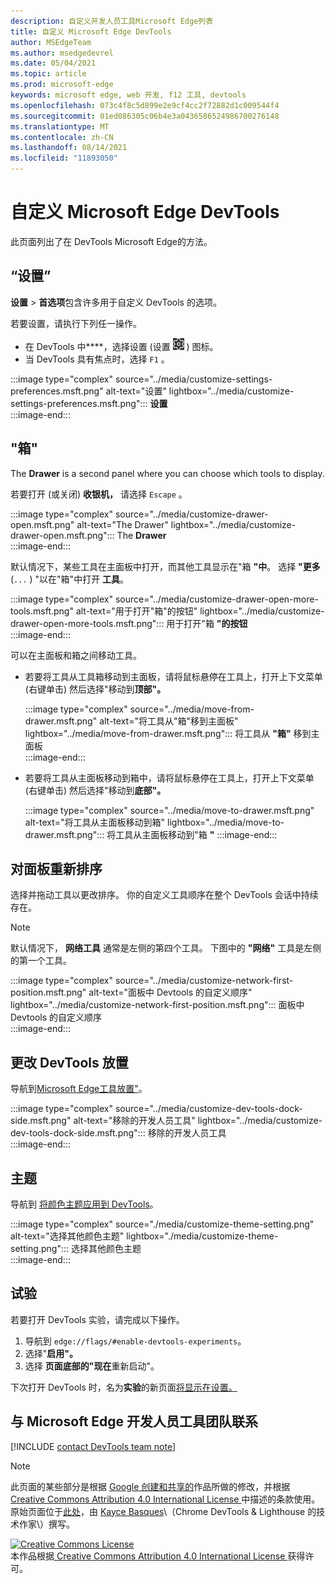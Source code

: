 ```yaml
---
description: 自定义开发人员工具Microsoft Edge列表
title: 自定义 Microsoft Edge DevTools
author: MSEdgeTeam
ms.author: msedgedevrel
ms.date: 05/04/2021
ms.topic: article
ms.prod: microsoft-edge
keywords: microsoft edge, web 开发, f12 工具, devtools
ms.openlocfilehash: 073c4f8c5d899e2e9cf4cc2f72882d1c009544f4
ms.sourcegitcommit: 01ed086305c06b4e3a0436586524986700276148
ms.translationtype: MT
ms.contentlocale: zh-CN
ms.lasthandoff: 08/14/2021
ms.locfileid: "11893050"
---
```

<!-- Copyright Kayce Basques 

   Licensed under the Apache License, Version 2.0 (the "License");
   you may not use this file except in compliance with the License.
   You may obtain a copy of the License at

       https://www.apache.org/licenses/LICENSE-2.0

   Unless required by applicable law or agreed to in writing, software
   distributed under the License is distributed on an "AS IS" BASIS,
   WITHOUT WARRANTIES OR CONDITIONS OF ANY KIND, either express or implied.
   See the License for the specific language governing permissions and
   limitations under the License.  -->
# <a name="customize-microsoft-edge-devtools"></a>自定义 Microsoft Edge DevTools  

此页面列出了在 DevTools Microsoft Edge的方法。  

## <a name="settings"></a>“设置”  

**设置**  > **首选项**包含许多用于自定义 DevTools 的选项。  

若要设置，请执行下列任一操作。
*   在 DevTools 中****，选择设置 \(设置 ![ ](../media/settings-icon-dark.msft.png) \) 图标。
*   当 DevTools 具有焦点时，选择 `F1` 。
    
:::image type="complex" source="../media/customize-settings-preferences.msft.png" alt-text="设置" lightbox="../media/customize-settings-preferences.msft.png":::
   **设置**  
:::image-end:::  

## <a name="drawer"></a>"箱"  

The **Drawer** is a second panel where you can choose which tools to display.  

若要打开 \(或关闭\) **收银机，** 请选择 `Escape` 。  

:::image type="complex" source="../media/customize-drawer-open.msft.png" alt-text="The Drawer" lightbox="../media/customize-drawer-open.msft.png":::
   The **Drawer**  
:::image-end:::  

默认情况下，某些工具在主面板中打开，而其他工具显示在"箱 **"中**。  选择 **"更多** \(`...` \) "以在"箱"中打开 **工具**。  

:::image type="complex" source="../media/customize-drawer-open-more-tools.msft.png" alt-text="用于打开"箱"的按钮" lightbox="../media/customize-drawer-open-more-tools.msft.png":::
   用于打开"箱 **"的按钮**  
:::image-end:::  

可以在主面板和箱之间移动工具。  

*   若要将工具从工具箱移动到主面板，请将鼠标悬停在工具上，打开上下文菜单 \(右键单击\) 然后选择"移动到**顶部"。**  
    
    :::image type="complex" source="../media/move-from-drawer.msft.png" alt-text="将工具从"箱"移到主面板" lightbox="../media/move-from-drawer.msft.png":::
       将工具从 **"箱"** 移到主面板  
    :::image-end:::  
    
*   若要将工具从主面板移动到箱中，请将鼠标悬停在工具上，打开上下文菜单 \(右键单击\) 然后选择"移动到**底部"。**  
    
    :::image type="complex" source="../media/move-to-drawer.msft.png" alt-text="将工具从主面板移动到箱" lightbox="../media/move-to-drawer.msft.png":::
       将工具从主面板移动到"箱 **"**
    :::image-end:::  
    

## <a name="reorder-panels"></a>对面板重新排序  

选择并拖动工具以更改排序。  你的自定义工具顺序在整个 DevTools 会话中持续存在。  

> [!NOTE]
> 默认情况下， **网络工具** 通常是左侧的第四个工具。  下图中的 **"网络"** 工具是左侧的第一个工具。  

:::image type="complex" source="../media/customize-network-first-position.msft.png" alt-text="面板中 Devtools 的自定义顺序" lightbox="../media/customize-network-first-position.msft.png":::
   面板中 Devtools 的自定义顺序  
:::image-end:::  

## <a name="change-devtools-placement"></a>更改 DevTools 放置  

导航到[Microsoft Edge工具放置"][DevToolsPlacement]。  

:::image type="complex" source="../media/customize-dev-tools-dock-side.msft.png" alt-text="移除的开发人员工具" lightbox="../media/customize-dev-tools-dock-side.msft.png":::
   移除的开发人员工具  
:::image-end:::  

## <a name="theme"></a>主题  

导航到 [将颜色主题应用到 DevTools][Theme]。  

:::image type="complex" source="./media/customize-theme-setting.png" alt-text="选择其他颜色主题" lightbox="./media/customize-theme-setting.png":::
   选择其他颜色主题  
:::image-end:::  

## <a name="experiments"></a>试验  

若要打开 DevTools 实验，请完成以下操作。  

1.  导航到 `edge://flags/#enable-devtools-experiments`。  
1.  选择"**启用"。**  
1.  选择 **页面底部的"现在**重新启动"。  

下次打开 DevTools 时，名为**实验**的新页面[将显示在设置。](#settings)  

## <a name="getting-in-touch-with-the-microsoft-edge-devtools-team"></a>与 Microsoft Edge 开发人员工具团队联系  

[!INCLUDE [contact DevTools team note](../includes/contact-devtools-team-note.md)]  

<!-- image links -->  

[ImageMoreIcon]: ../media/more-icon.msft.png  

<!-- links -->  

[DevToolsPlacement]: ./placement.md "更改 Microsoft Edge DevTools 放置 | Microsoft Docs"  
[Theme]: ./theme.md "将颜色主题应用到 DevTools |Microsoft Docs"  

> [!NOTE]
> 此页面的某些部分是根据 [Google 创建和共享的][GoogleSitePolicies]作品所做的修改，并根据[ Creative Commons Attribution 4.0 International License ][CCA4IL]中描述的条款使用。  
> 原始页面位于[此处](https://developers.google.com/web/tools/chrome-devtools/customize/index)，由 [Kayce Basques][KayceBasques]\（Chrome DevTools \& Lighthouse 的技术作家\）撰写。  

[![Creative Commons License][CCby4Image]][CCA4IL]  
本作品根据[ Creative Commons Attribution 4.0 International License ][CCA4IL]获得许可。  

[CCA4IL]: https://creativecommons.org/licenses/by/4.0  
[CCby4Image]: https://i.creativecommons.org/l/by/4.0/88x31.png  
[GoogleSitePolicies]: https://developers.google.com/terms/site-policies  
[KayceBasques]: https://developers.google.com/web/resources/contributors#kayce-basques  
